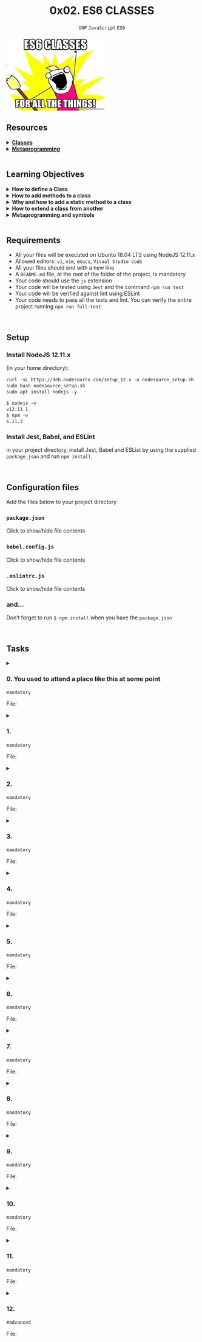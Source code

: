<h1 align="center"><b>0x02. ES6 CLASSES</b></h1>
<div align="center"><code>OOP</code> <code>JavaScript</code> <code>ES6</code></div>

<!-- <br>

## Background Context -->


<!-- <br>
<hr>
<h3><a href=>Notes</a></h3>
<hr> -->

<br>

<img src="https://github.com/codenvibes/alx-backend-javascript/blob/master/0x02-ES6_classes/images/817248fb77fb5c2cef3f.jpeg">

<br>

## Resources
<details>
<summary><b><a href="https://developer.mozilla.org/en-US/docs/Web/JavaScript/Reference/Classes">Classes</a></b></summary><br>


<br><p align="center">※※※※※※※※※※※※</p><br>
</details>


<details>
<summary><b><a href="https://www.keithcirkel.co.uk/metaprogramming-in-es6-symbols/#symbolspecies">Metaprogramming</a></b></summary><br>


<br><p align="center">※※※※※※※※※※※※</p><br>
</details>


<!-- <br>

**man or help:**
- `` -->

<br>

## Learning Objectives
<details>
<summary><b><a href=" "> </a>How to define a Class</b></summary><br>


<br><p align="center">※※※※※※※※※※※※</p><br>
</details>


<details>
<summary><b><a href=" "> </a>How to add methods to a class</b></summary><br>


<br><p align="center">※※※※※※※※※※※※</p><br>
</details>


<details>
<summary><b><a href=" "> </a>Why and how to add a static method to a class</b></summary><br>


<br><p align="center">※※※※※※※※※※※※</p><br>
</details>


<details>
<summary><b><a href=" "> </a>How to extend a class from another</b></summary><br>


<br><p align="center">※※※※※※※※※※※※</p><br>
</details>


<details>
<summary><b><a href=" "> </a>Metaprogramming and symbols</b></summary><br>


<br><p align="center">※※※※※※※※※※※※</p><br>
</details>


<br>

## Requirements
- All your files will be executed on Ubuntu 18.04 LTS using NodeJS 12.11.x
- Allowed editors: `vi`, `vim`, `emacs`, `Visual Studio Code`
- All your files should end with a new line
- A `README.md` file, at the root of the folder of the project, is mandatory
- Your code should use the `js` extension
- Your code will be tested using `Jest` and the command `npm run test`
- Your code will be verified against lint using ESLint
- Your code needs to pass all the tests and lint. You can verify the entire project running `npm run full-test`

<br>

## Setup
### Install NodeJS 12.11.x
(in your home directory):
```
curl -sL https://deb.nodesource.com/setup_12.x -o nodesource_setup.sh
sudo bash nodesource_setup.sh
sudo apt install nodejs -y
```
```
$ nodejs -v
v12.11.1
$ npm -v
6.11.3
```
### Install Jest, Babel, and ESLint
in your project directory, install Jest, Babel and ESList by using the supplied `package.json` and run `npm install`.

<br>

## Configuration files
Add the files below to your project directory

### `package.json`
Click to show/hide file contents
### `babel.config.js`
Click to show/hide file contents
### `.eslintrc.js`
Click to show/hide file contents
### and…
Don’t forget to run `$ npm install` when you have the `package.json`

<!-- <br>

## More Info -->

<br>

## Tasks
<details>
<summary>

### 0. You used to attend a place like this at some point
`mandatory`

File: []()
</summary>


</details>

<details>
<summary>

### 1. 
`mandatory`

File: []()
</summary>


</details>

<details>
<summary>

### 2. 
`mandatory`

File: []()
</summary>


</details>

<details>
<summary>

### 3. 
`mandatory`

File: []()
</summary>


</details>

<details>
<summary>

### 4. 
`mandatory`

File: []()
</summary>


</details>

<details>
<summary>

### 5. 
`mandatory`

File: []()
</summary>


</details>

<details>
<summary>

### 6. 
`mandatory`

File: []()
</summary>


</details>

<details>
<summary>

### 7. 
`mandatory`

File: []()
</summary>


</details>

<details>
<summary>

### 8. 
`mandatory`

File: []()
</summary>


</details>

<details>
<summary>

### 9. 
`mandatory`

File: []()
</summary>


</details>

<details>
<summary>

### 10. 
`mandatory`

File: []()
</summary>


</details>

<details>
<summary>

### 11. 
`mandatory`

File: []()
</summary>


</details>

<details>
<summary>

### 12. 
`#advanced`

File: []()
</summary>


</details>

